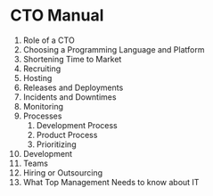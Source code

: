 # CTO Manual #

1. Role of a CTO
2. Choosing a Programming Language and Platform
3. Shortening Time to Market
4. Recruiting
5. Hosting
6. Releases and Deployments
7. Incidents and  Downtimes
8. Monitoring
9. Processes
	1. Development Process
	2. Product Process
	3. Prioritizing
10. Development
11. Teams
12. Hiring or Outsourcing
13. What Top Management Needs to know about IT